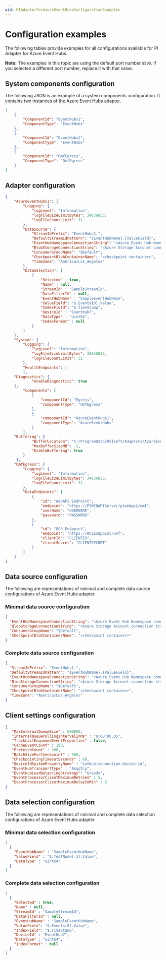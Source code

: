 ```yaml
---
uid: PIAdapterForAzureEventHubsConfigurationExamples
---
```


# Configuration examples

The following tables provide examples for all configurations available for PI Adapter for Azure Event Hubs.

**Note:** The examples in this topic are using the default port number `5590`. If you selected a different port number, replace it with that value.

## System components configuration

The following JSON is an example of a system components configuration. It contains two instances of the Azure Event Hubs adapter.

```json
[
    {
        "ComponentId": "EventHubs1",
        "ComponentType": "EventHubs"
    },
    {
        "ComponentId": "EventHubs2",
        "ComponentType": "EventHubs"
    },
    {
        "ComponentId": "OmfEgress",
        "ComponentType": "OmfEgress"
    }
]
```

## Adapter configuration

```json
{
    "AzureEventHubs1": {
        "Logging": {
            "logLevel": "Information",
            "logFileSizeLimitBytes": 34636833,
            "logFileCountLimit": 31
        },
        "DataSource": {
            "StreamIdPrefix": "EventHubs1.",
            "DefaultStreamIdPattern": "{EventHubName}.{ValueField}",
            "EventHubNamespaceConnectionString": "<Azure Event Hub Namespace connection string>",
            "BlobStorageConnectionString": "<Azure Storage Account connection string>",
            "ConsumerGroupName": "$Default",
            "CheckpointBlobContainerName": "<checkpoint container>",
            "TimeZone": "America/Los_Angeles"
        },
        "DataSelection": [
            {
                "Selected" : true,
                "Name" : null,
                "StreamId" : "SampleStreamId",
                "DataFilterId" : null,
                "EventHubName" : "SampleEventHubName",
                "ValueField": "$.Events[0].Value",
                "IndexField": "$.TimeStamp",
                "DeviceId" : "EventHub7",
                "DataType" : "uint64",
                "IndexFormat" : null 
            }
        ]
    },
    "System": {
        "Logging": {
            "logLevel": "Information",
            "logFileSizeLimitBytes": 34636833,
            "logFileCountLimit": 31
        },
        "HealthEndpoints": [
        ],
    "Diagnostics": {
            "enableDiagnostics": true
    },
        "Components": [
            {
                "componentId": "Egress",
                "componentType": "OmfEgress"
            },
            {
                "componentId": "AzureEventHubs1",
                "componentType": "AzureEventHubs"
            }
        ],
    "Buffering": {
            "BufferLocation": "C:/ProgramData/OSIsoft/Adapters/AzureEventHubs/Buffers",
            "MaxBufferSizeMB": -1,
            "EnableBuffering": true
        }
     },
    "OmfEgress": {
        "Logging": {
            "logLevel": "Information",
            "logFileSizeLimitBytes": 34636833,
            "logFileCountLimit": 31
        },
        "DataEndpoints": [
            {
                "id": "WebAPI EndPoint",
                "endpoint": "https://PIWEBAPIServer/piwebapi/omf",
                "userName": "USERNAME",
                "password": "PASSWORD"
            },
            {
                "id": "OCS Endpoint",
                "endpoint": "https://OCSEndpoint/omf",
                "clientId": "CLIENTID",
                "clientSecret": "CLIENTSECRET"
            }
        ]
    }
}
```

## Data source configuration

The following are representations of minimal and complete data source configurations of Azure Event Hubs adapter.

### Minimal data source configuration

```json
{
  "EventHubNamespaceConnectionString": "<Azure Event Hub Namespace connection string>",
  "BlobStorageConnectionString": "<Azure Storage Account connection string>",
  "ConsumerGroupName": "$Default",
  "CheckpointBlobContainerName": "<checkpoint container>"
}
```

### Complete data source configuration

```json
{
  "StreamIdPrefix": "EventHubs1.",
  "DefaultStreamIdPattern": "{EventHubName}.{ValueField}",
  "EventHubNamespaceConnectionString": "<Azure Event Hub Namespace connection string>",
  "BlobStorageConnectionString": "<Azure Storage Account connection string>",
  "ConsumerGroupName": "$Default",
  "CheckpointBlobContainerName": "<checkpoint container>",
  "TimeZone": "America/Los_Angeles"
}
```

## Client settings configuration

```json
{
   "MaxInternalQueueSize" : 500000,
   "InternalQueuePollingIntervalInMs" : "0:00:00.05",
   "TrackLastEnqueuedEventProperties" : false,
   "CacheEventCount" : 100,
   "PrefetchCount" : 300,
   "BatchSizeForCheckpoint" : 500,
   "CheckpointingTimeoutSeconds" : 60,
   "DeviceIdSystemPropertyName" : "iothub-connection-device-id",
   "EventHubTransportType" : "AmqpTcp",
   "EventHubLoadBalancingStrategy": "Greedy",
   "EventProcessorClientMaximumRetries" : 5,
   "EventProcessorClientMaximumDelayInMin" : 5 
}
```

## Data selection configuration

The following are representations of minimal and complete data selection configurations of Azure Event Hubs adapter.

### Minimal data selection configuration

```json
[
  {
    "EventHubName" : "SampleEventHubName",
    "ValueField" : "$.TestNode[:1].Value",
    "DataType" : "uint64"
  }
]
```

### Complete data selection configuration

```json
[
  {
    "Selected" : true,
    "Name" : null,
    "StreamId" : "SampleStreamId",
    "DataFilterId" : null,
    "EventHubName" : "SampleEventHubName",
    "ValueField": "$.Events[0].Value",
    "IndexField": "$.TimeStamp",
    "DeviceId" : "EventHub7",
    "DataType" : "uint64",
    "IndexFormat" : null      
  }
]
```
